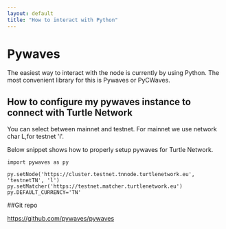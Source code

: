 ```yaml
---
layout: default
title: "How to interact with Python"
---
```

# Pywaves

The easiest way to interact with the node is currently by using Python.
The most convenient library for this is Pywaves or PyCWaves.


## How to configure my pywaves instance to connect with Turtle Network

You can select between mainnet and testnet. For mainnet we use network char L,for testnet 'l'.

Below snippet shows how to properly setup pywaves for Turtle Network.

```
import pywaves as py

py.setNode('https://cluster.testnet.tnnode.turtlenetwork.eu', 'testnetTN', 'l')
py.setMatcher('https://testnet.matcher.turtlenetwork.eu')
py.DEFAULT_CURRENCY='TN'
```

##Git repo

https://github.com/pywaves/pywaves